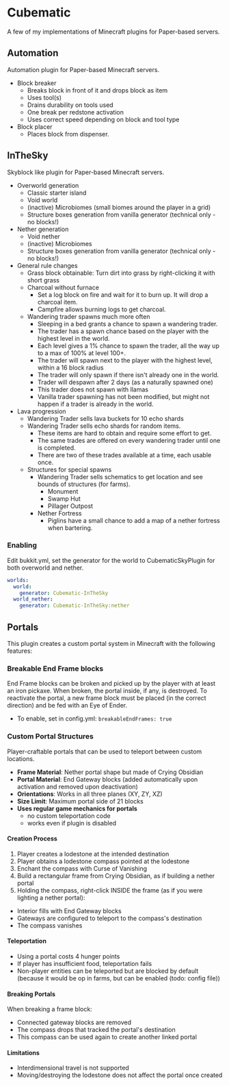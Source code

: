 # Cubematic
A few of my implementations of Minecraft plugins for Paper-based servers.

## Automation
Automation plugin for Paper-based Minecraft servers.
- Block breaker
  - Breaks block in front of it and drops block as item
  - Uses tool(s)
  - Drains durability on tools used
  - One break per redstone activation
  - Uses correct speed depending on block and tool type
- Block placer
  - Places block from dispenser.

## InTheSky
Skyblock like plugin for Paper-based Minecraft servers.
- Overworld generation
  - Classic starter island
  - Void world
  - (inactive) Microbiomes (small biomes around the player in a grid)
  - Structure boxes generation from vanilla generator (technical only - no blocks!)
- Nether generation
  - Void nether
  - (inactive) Microbiomes
  - Structure boxes generation from vanilla generator (technical only - no blocks!)
- General rule changes
  - Grass block obtainable: Turn dirt into grass by right-clicking it with short grass
  - Charcoal without furnace
    - Set a log block on fire and wait for it to burn up. It will drop a charcoal item.
    - Campfire allows burning logs to get charcoal.
  - Wandering trader spawns much more often
    - Sleeping in a bed grants a chance to spawn a wandering trader.
    - The trader has a spawn chance based on the player with the highest level in the world.
    - Each level gives a 1% chance to spawn the trader, all the way up to a max of 100% at level 100+.
    - The trader will spawn next to the player with the highest level, within a 16 block radius
    - The trader will only spawn if there isn't already one in the world.
    - Trader will despawn after 2 days (as a naturally spawned one)
    - This trader does not spawn with llamas
    - Vanilla trader spawning has not been modified, but might not happen if a trader is already in the world.
- Lava progression
  - Wandering Trader sells lava buckets for 10 echo shards
  - Wandering Trader sells echo shards for random items.
    - These items are hard to obtain and require some effort to get.
    - The same trades are offered on every wandering trader until one is completed.
    - There are two of these trades available at a time, each usable once.
  - Structures for special spawns
    - Wandering Trader sells schematics to get location and see bounds of structures (for farms).
      - Monument
      - Swamp Hut
      - Pillager Outpost
    - Nether Fortress
      - Piglins have a small chance to add a map of a nether fortress when bartering.

### Enabling
Edit bukkit.yml, set the generator for the world to CubematicSkyPlugin for both overworld and nether.
```yaml
worlds:
  world:
    generator: Cubematic-InTheSky
  world_nether:
    generator: Cubematic-InTheSky:nether
```

## Portals
This plugin creates a custom portal system in Minecraft with the following features:

### Breakable End Frame blocks
End Frame blocks can be broken and picked up by the player with at least an iron pickaxe.
When broken, the portal inside, if any, is destroyed. To reactivate the portal, a new frame block
must be placed (in the correct direction) and be fed with an Eye of Ender. 
  - To enable, set in config.yml: ```breakableEndFrames: true```


### Custom Portal Structures
Player-craftable portals that can be used to teleport between custom locations.

- **Frame Material**: Nether portal shape but made of Crying Obsidian
- **Portal Material**: End Gateway blocks (added automatically upon activation and removed upon deactivation)
- **Orientations**: Works in all three planes (XY, ZY, XZ)
- **Size Limit**: Maximum portal side of 21 blocks
- **Uses regular game mechanics for portals**
  - no custom teleportation code
  - works even if plugin is disabled

#### Creation Process
1. Player creates a lodestone at the intended destination
2. Player obtains a lodestone compass pointed at the lodestone
3. Enchant the compass with Curse of Vanishing
4. Build a rectangular frame from Crying Obsidian, as if building a nether portal
5. Holding the compass, right-click INSIDE the frame (as if you were lighting a nether portal):
  - Interior fills with End Gateway blocks
  - Gateways are configured to teleport to the compass's destination
  - The compass vanishes

#### Teleportation
- Using a portal costs 4 hunger points
- If player has insufficient food, teleportation fails
- Non-player entities can be teleported but are blocked by default (because it would be op
  in farms, but can be enabled (todo: config file))

#### Breaking Portals
When breaking a frame block:
- Connected gateway blocks are removed
- The compass drops that tracked the portal's destination
- This compass can be used again to create another linked portal


#### Limitations
- Interdimensional travel is not supported
- Moving/destroying the lodestone does not affect the portal once created